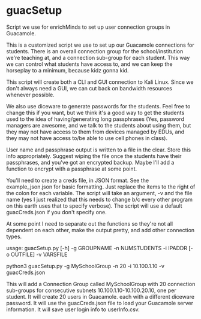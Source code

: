 # guacSetup
Script we use for enrichMinds to set up user connection groups in Guacamole.

This is a customized script we use to set up our Guacamole connections for students. There is an overall connection group for the school/institution we're teaching at, and a connection sub-group for each student. This way we can control what students have access to, and we can keep the horseplay to a minimum, because kidz gonna kid.

This script will create both a CLI and GUI connection to Kali Linux. Since we don't
always need a GUI, we can cut back on bandwidth resources whenever possible.

We also use diceware to generate passwords for the students. Feel free to change this
if you want, but we think it's a good way to get the students used to the idea of
having/generating long passphrases (Yes, password managers are awesome, and we
talk to the students about using them, but they may not have access to them from
devices managed by EDUs, and they may not have access to/be able to use cell phones
in class).

User name and passphrase output is written to a file in the clear. Store this info
appropriately. Suggest wiping the file once the students have their passphrases,
and you've got an encrypted backup. Maybe I'll add a function to encrypt with
a passphrase at some point.

You'll need to create a creds file, in JSON format. See the example_json.json for
basic formatting. Just replace the items to the right of the colon for each variable.
The script will take an argument, -v and the file name (yes I just realized that this 
needs to change b/c every other program on this earth uses that to specify verbose).
The script will use a default guacCreds.json if you don't specify one.

At some point I need to separate out the functions so they're not all dependent on each
other, make the output pretty, and add other connection types.

usage: guacSetup.py [-h] -g GROUPNAME -n NUMSTUDENTS -i IPADDR [-o OUTFILE] -v
                    VARSFILE
                    
python3 guacSetup.py -g MySchoolGroup -n 20 -i 10.100.1.10 -v guacCreds.json

This will add a Connection Group called MySchoolGroup with 20 connection sub-groups
for consecutive subnets 10.100.1.10-10.100.20.10, one per student. It will create 20
users in Guacamole. each with a different diceware password. It will use the guacCreds.json
file to load your Guacamole server information. It will save user login info to userInfo.csv.


